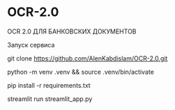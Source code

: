 # OCR-2.0
OCR 2.0 ДЛЯ БАНКОВСКИХ ДОКУМЕНТОВ

Запуск сервиса

git clone https://github.com/AlenKabdislam/OCR-2.0.git

python -m venv .venv && source .venv/bin/activate

pip install -r requirements.txt

streamlit run streamlit_app.py
